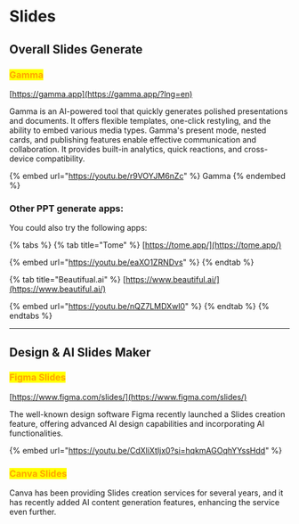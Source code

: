 # Slides

## Overall Slides Generate

### <mark style="color:orange;">Gamma</mark>

[https://gamma.app](https://gamma.app/?lng=en)

Gamma is an AI-powered tool that quickly generates polished presentations and documents. It offers flexible templates, one-click restyling, and the ability to embed various media types. Gamma's present mode, nested cards, and publishing features enable effective communication and collaboration. It provides built-in analytics, quick reactions, and cross-device compatibility.

{% embed url="https://youtu.be/r9VOYJM6nZc" %}
Gamma
{% endembed %}

### Other PPT generate apps:

You could also try the following apps:

{% tabs %}
{% tab title="Tome" %}
[https://tome.app/](https://tome.app/)

{% embed url="https://youtu.be/eaXO1ZRNDvs" %}
{% endtab %}

{% tab title="Beautifual.ai" %}
[https://www.beautiful.ai/](https://www.beautiful.ai/)

{% embed url="https://youtu.be/nQZ7LMDXwl0" %}
{% endtab %}
{% endtabs %}

***

## Design & AI Slides Maker

### <mark style="color:orange;">Figma Slides</mark>

[https://www.figma.com/slides/](https://www.figma.com/slides/)

The well-known design software Figma recently launched a Slides creation feature, offering advanced AI design capabilities and incorporating AI functionalities.

{% embed url="https://youtu.be/CdXliXtIjx0?si=hqkmAGOqhYYssHdd" %}



### <mark style="color:orange;">Canva Slides</mark>

Canva has been providing Slides creation services for several years, and it has recently added AI content generation features, enhancing the service even further.





